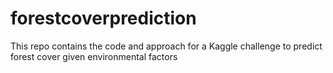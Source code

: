 # forestcoverprediction
This repo contains the code and approach for a Kaggle challenge to predict forest cover given environmental factors
